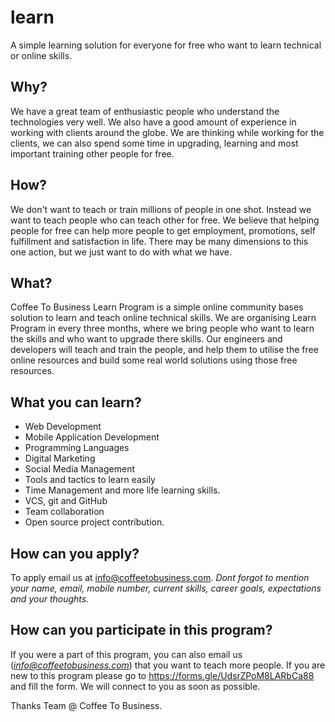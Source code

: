 # learn
A simple learning solution for everyone for free who want to learn technical or online skills.


## Why?
We have a great team of enthusiastic people who understand the technologies very well. We also have a good amount of experience in working with clients around the globe. 
We are thinking while working for the clients, we can also spend some time in upgrading, learning and most important training other people for free. 

## How?
We don't want to teach or train millions of people in one shot. Instead we want to teach people who can teach other for free. We believe that helping people for free can help more people to get employment, promotions, self fulfillment and satisfaction in life. There may be many dimensions to this one action, but we just want to do with what we have.

## What?
Coffee To Business Learn Program is a simple online community bases solution to learn and teach online technical skills. We are organising Learn Program in every three months, where we bring people who want to learn the skills and who want to upgrade there skills. Our engineers and developers will teach and train the people, and help them to utilise the free online resources and build some real world solutions using those free resources.

## What you can learn?
- Web Development
- Mobile Application Development
- Programming Languages
- Digital Marketing
- Social Media Management
- Tools and tactics to learn easily
- Time Management and more life learning skills.
- VCS, git and GitHub
- Team collaboration
- Open source project contribution.

## How can you apply?
To apply email us at info@coffeetobusiness.com.
*Dont forgot to mention your name, email, mobile number, current skills, career goals, expectations and your thoughts.*


## How can you participate in this program?
If you were a part of this program, you can also email us (*info@coffeetobusiness.com*) that you want to teach more people.
If you are new to this program please go to https://forms.gle/UdsrZPoM8LARbCa88 and fill the form. We will connect to you as soon as possible.


Thanks
Team @ Coffee To Business.



